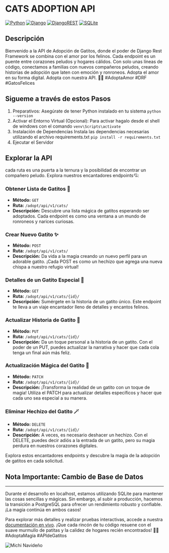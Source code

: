 # CATS ADOPTION API

[![Python](https://img.shields.io/badge/Python-3.10+-yellow?style=for-the-badge&logo=python&logoColor=white&labelColor=101010)](https://python.org)
[![Django](https://img.shields.io/badge/django-%23092E20.svg?style=for-the-badge&logo=django&logoColor=white)](https://www.djangoproject.com)
[![DjangoREST](https://img.shields.io/badge/DJANGO-REST-ff1709?style=for-the-badge&logo=django&logoColor=white&color=ff1709&labelColor=gray)](https://www.django-rest-framework.org)
[![SQLite](https://img.shields.io/badge/sqlite-%2307405e.svg?style=for-the-badge&logo=sqlite&logoColor=white)](https://www.sqlite.org/index.html)

## Descripción

Bienvenido a la API de Adopción de Gatitos, donde el poder de Django Rest Framework se combina con el amor por los felinos. Cada endpoint es un puente entre corazones peludos y hogares cálidos. Con solo unas líneas de código, conectamos a familias con nuevos compañeros peludos, creando historias de adopción que laten con emoción y ronroneos. Adopta el amor en su forma digital. Adopta con nuestra API. 🐾💙 #AdoptaAmor #DRF #GatosFelices

## Sigueme a través de estos Pasos

1. Preparativos:
   Asegúrate de tener Python instalado en tu sistema `python --version`
2. Activar el Entorno Virtual (Opcional):
   Para activar hagalo desde el shell de windows con el comando `venv\Scripts\activate`
3. Instalación de Dependencias
   Instala las dependencias necesarias utilizando el archivo requirements.txt `pip install -r requirements.txt`
4. Ejecutar el Servidor

## Explorar la API

cada ruta es una puerta a la ternura y la posibilidad de encontrar un compañero peludo. Explora nuestros encantadores endpoints💘:

### Obtener Lista de Gatitos 🐾

- **Método:** `GET`
- **Ruta:** `/adopt/api/v1/cats/`
- **Descripción:** Descubre una lista mágica de gatitos esperando ser adoptados. Cada endpoint es como una ventana a un mundo de ronroneos y narices curiosas.

### Crear Nuevo Gatito ✨

- **Método:** `POST`
- **Ruta:** `/adopt/api/v1/cats/`
- **Descripción:** Da vida a la magia creando un nuevo perfil para un adorable gatito. ¡Cada POST es como un hechizo que agrega una nueva chispa a nuestro refugio virtual!

### Detalles de un Gatito Especial 💖

- **Método:** `GET`
- **Ruta:** `/adopt/api/v1/cats/{id}/`
- **Descripción:** Sumérgete en la historia de un gatito único. Este endpoint te lleva a un viaje encantador lleno de detalles y encantos felinos.

### Actualizar Historia de Gatito 📝

- **Método:** `PUT`
- **Ruta:** `/adopt/api/v1/cats/{id}/`
- **Descripción:** Da un toque personal a la historia de un gatito. Con el poder de un PUT, puedes actualizar la narrativa y hacer que cada cola tenga un final aún más feliz.

### Actualización Mágica del Gatito 🌟

- **Método:** `PATCH`
- **Ruta:** `/adopt/api/v1/cats/{id}/`
- **Descripción:** ¡Transforma la realidad de un gatito con un toque de magia! Utiliza el PATCH para actualizar detalles específicos y hacer que cada uno sea especial a su manera.

### Eliminar Hechizo del Gatito 🪄

- **Método:** `DELETE`
- **Ruta:** `/adopt/api/v1/cats/{id}/`
- **Descripción:** A veces, es necesario deshacer un hechizo. Con el DELETE, puedes decir adiós a la entrada de un gatito, pero su magia perdura en nuestros corazones digitales.

Explora estos encantadores endpoints y descubre la magia de la adopción de gatitos en cada solicitud.

## Nota Importante: Cambio de Base de Datos

---

Durante el desarrollo en localhost, estamos utilizando SQLite para mantener las cosas sencillas y mágicas. Sin embargo, al subir a producción, hacemos la transición a PostgreSQL para ofrecer un rendimiento robusto y confiable. ¡La magia continúa en ambos casos!

Para explorar más detalles y realizar pruebas interactivas, accede a nuestra [documentación en vivo](http://127.0.0.1:8000/adopt/docs/). ¡Que cada rincón de tu código resuene con el suave murmullo de patitas y la calidez de hogares recién encontrados! 🌈🐱 #AdoptaMagia #APIdeGatitos

![Michi Navideño](https://c0.wallpaperflare.com/preview/755/291/651/nice-cat-animal-portrait.jpg)
